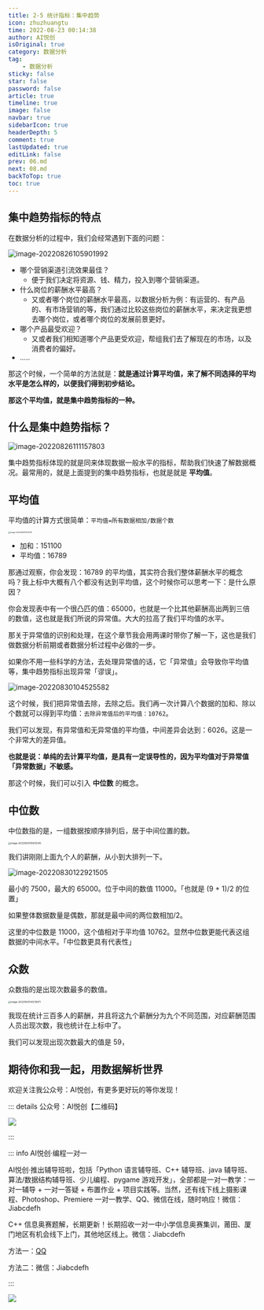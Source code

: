 ```yaml
---
title: 2-5 统计指标：集中趋势 
icon: zhuzhuangtu
time: 2022-08-23 00:14:38
author: AI悦创
isOriginal: true
category: 数据分析
tag:
    - 数据分析
sticky: false
star: false
password: false
article: true
timeline: true
image: false
navbar: true
sidebarIcon: true
headerDepth: 5
comment: true
lastUpdated: true
editLink: false
prev: 06.md
next: 08.md
backToTop: true
toc: true
---
```


## 集中趋势指标的特点

在数据分析的过程中，我们会经常遇到下面的问题：

![image-20220826105901992](./07.assets/image-20220826105901992.png)

- 哪个营销渠道引流效果最佳？
    - 便于我们决定将资源、钱、精力，投入到哪个营销渠道。
- 什么岗位的薪酬水平最高？
    - 又或者哪个岗位的薪酬水平最高，以数据分析为例：有运营的、有产品的、有市场营销的等，我们通过比较这些岗位的薪酬水平，来决定我更想去哪个岗位，或者哪个岗位的发展前景更好。
- 哪个产品最受欢迎？
    - 又或者我们相知道哪个产品更受欢迎，帮组我们去了解现在的市场，以及消费者的偏好。
- .....

那这个时候，一个简单的方法就是：**就是通过计算平均值，来了解不同选择的平均水平是怎么样的，以便我们得到初步结论。**

**那这个平均值，就是集中趋势指标的一种。**

## 什么是集中趋势指标？

![image-20220826111157803](./07.assets/image-20220826111157803.png)

集中趋势指标体现的就是同来体现数据一般水平的指标，帮助我们快速了解数据概况。最常用的，就是上面提到的集中趋势指标，也就是就是 **平均值**。

## 平均值

平均值的计算方式很简单：`平均值=所有数据相加/数据个数`

<img src="./07.assets/image-20220826111441791.png" alt="image-20220826111441791" style="zoom:25%;" />

- 加和：151100
- 平均值：16789

那通过观察，你会发现：16789 的平均值，其实符合我们整体薪酬水平的概念吗？我上标中大概有八个都没有达到平均值，这个时候你可以思考一下：是什么原因？

你会发现表中有一个很凸匹的值：65000，也就是一个比其他薪酬高出两到三倍的数值，这也就是我们所说的异常值。大大的拉高了我们平均值的水平。

那关于异常值的识别和处理，在这个章节我会用两课时带你了解一下，这也是我们做数据分析前期或者数据分析过程中必做的一步。

如果你不用一些科学的方法，去处理异常值的话，它「异常值」会导致你平均值等，集中趋势指标出现异常「谬误」。

![image-20220830104525582](./07.assets/image-20220830104525582.png)

这个时候，我们把异常值去除，去除之后。我们再一次计算八个数据的加和、除以个数就可以得到平均值：`去除异常值后的平均值：10762`。

我们可以发现，有异常值和无异常值的平均值，中间差异会达到：6026。这是一个非常大的差异值。

**也就是说：单纯的去计算平均值，是具有一定误导性的，因为平均值对于异常值「异常数据」不敏感。**

那这个时候，我们可以引入 **中位数** 的概念。

## 中位数

中位数指的是，一组数据按顺序排列后，居于中间位置的数。

<img src="./07.assets/image-20220830105610345.png" alt="image-20220830105610345" style="zoom:33%;" />

我们讲刚刚上面九个人的薪酬，从小到大排列一下。

![image-20220830122921505](./07.assets/image-20220830122921505.png)

最小的 7500，最大的 65000。位于中间的数值 11000。「也就是 (9 + 1)/2 的位置」

如果整体数据数量是偶数，那就是最中间的两位数相加/2。

这里的中位数是 11000，这个值相对于平均值 10762。显然中位数更能代表这组数据的中间水平。「中位数更具有代表性」

## 众数

众数指的是出现次数最多的数值。

<img src="./07.assets/image-20220830140218971.png" alt="image-20220830140218971" style="zoom:33%;" />

我现在统计三百多人的薪酬，并且将这九个薪酬分为九个不同范围，对应薪酬范围人员出现次数，我也统计在上标中了。

我们可以发现出现次数最大的值是 59，



## 期待你和我一起，用数据解析世界

欢迎关注我公众号：AI悦创，有更多更好玩的等你发现！

::: details 公众号：AI悦创【二维码】

![](/gzh.jpg)

:::

::: info AI悦创·编程一对一

AI悦创·推出辅导班啦，包括「Python 语言辅导班、C++ 辅导班、java 辅导班、算法/数据结构辅导班、少儿编程、pygame 游戏开发」，全部都是一对一教学：一对一辅导 + 一对一答疑 + 布置作业 + 项目实践等。当然，还有线下线上摄影课程、Photoshop、Premiere 一对一教学、QQ、微信在线，随时响应！微信：Jiabcdefh

C++ 信息奥赛题解，长期更新！长期招收一对一中小学信息奥赛集训，莆田、厦门地区有机会线下上门，其他地区线上。微信：Jiabcdefh

方法一：[QQ](http://wpa.qq.com/msgrd?v=3&uin=1432803776&site=qq&menu=yes)

方法二：微信：Jiabcdefh

:::

![](/zsxq.jpg)

















